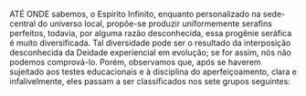 ﻿ATÉ ONDE sabemos, o Espírito Infinito, enquanto personalizado na sede- central do universo local, propõe-se produzir uniformemente serafins perfeitos, todavia, por alguma razão desconhecida, essa progênie seráfica é muito diversificada. Tal diversidade pode ser o resultado da interposição desconhecida da Deidade experiencial em evolução; se for assim, nós não podemos comprová-lo. Porém, observamos que, após se haverem sujeitado aos testes educacionais e à disciplina do aperfeiçoamento, clara e infalivelmente, eles passam a ser classificados nos sete grupos seguintes:
